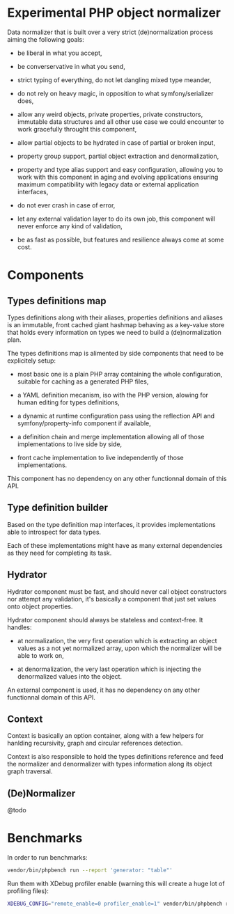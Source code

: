 # Experimental PHP object normalizer

Data normalizer that is built over a very strict (de)normalization process
aiming the following goals:

 - be liberal in what you accept,

 - be converservative in what you send,

 - strict typing of everything, do not let dangling mixed type
   meander,

 - do not rely on heavy magic, in opposition to what
   symfony/serializer does,

 - allow any weird objects, private properties, private constructors,
   immutable data structures and all other use case we could encounter
   to work gracefully throught this component,

 - allow partial objects to be hydrated in case of partial or
   broken input,

 - property group support, partial object extraction and denormalization,

 - property and type alias support and easy configuration, allowing you to
   work with this component in aging and evolving applications ensuring
   maximum compatibility with legacy data or external application interfaces,

 - do not ever crash in case of error,

 - let any external validation layer to do its own job, this component will
   never enforce any kind of validation,

 - be as fast as possible, but features and resilience always come at some cost.

# Components

## Types definitions map

Types definitions along with their aliases, properties definitions and aliases
is an immutable, front cached giant hashmap behaving as a key-value store that
holds every information on types we need to build a (de)normalization plan.

The types definitions map is alimented by side components that need to be
explicitely setup:

 - most basic one is a plain PHP array containing the whole configuration,
   suitable for caching as a generated PHP files,

 - a YAML definition mecanism, iso with the PHP version, alowing for human
   editing for types definitions,

 - a dynamic at runtime configuration pass using the reflection API and
   symfony/property-info component if available,

 - a definition chain and merge implementation allowing all of those
   implementations to live side by side,

 - front cache implementation to live independently of those implementations.

This component has no dependency on any other functionnal domain of this API.

## Type definition builder

Based on the type definition map interfaces, it provides implementations able
to introspect for data types.

Each of these implementations might have as many external dependencies as they
need for completing its task.

## Hydrator

Hydrator component must be fast, and should never call object constructors nor
attempt any validation, it's basically a component that just set values onto
object properties.

Hydrator component should always be stateless and context-free. It handles:

 - at normalization, the very first operation which is extracting an object
   values as a not yet normalized array, upon which the normalizer will be
   able to work on,

 - at denormalization, the very last operation which is injecting the
   denormalized values into the object.

An external component is used, it has no dependency on any other functionnal
domain of this API.

## Context

Context is basically an option container, along with a few helpers for hanlding
recursivity, graph and circular references detection.

Context is also responsible to hold the types definitions reference and feed
the normalizer and denormalizer with types information along its object graph
traversal.

## (De)Normalizer

@todo

# Benchmarks

In order to run benchmarks:

```sh
vendor/bin/phpbench run --report 'generator: "table"'
```

Run them with XDebug profiler enable (warning this will create a huge lot of
profiling files):

```sh
XDEBUG_CONFIG="remote_enable=0 profiler_enable=1" vendor/bin/phpbench run --report 'generator: "table"' --revs 5
```

